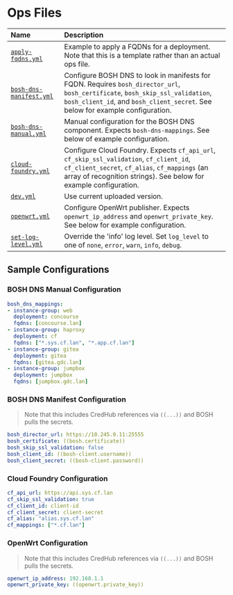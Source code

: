 # Ops Files

| Name | Description |
| :--- | :--- |
| [`apply-fqdns.yml`](apply-fqdns.yml) | Example to apply a FQDNs for a deployment. Note that this is a template rather than an actual ops file. |
| [`bosh-dns-manifest.yml`](bosh-dns-manifest.yml) | Configure BOSH DNS to look in manifests for FQDN. Requires `bosh_director_url`, `bosh_certificate`, `bosh_skip_ssl_validation`, `bosh_client_id`, and `bosh_client_secret`. See below for example configuration. |
| [`bosh-dns-manual.yml`](bosh-dns-manual.yml) | Manual configuration for the BOSH DNS component. Expects `bosh-dns-mappings`. See below of example configuration. |
| [`cloud-foundry.yml`](cloud-foundry.yml) | Configure Cloud Foundry. Expects `cf_api_url`, `cf_skip_ssl_validation`, `cf_client_id`, `cf_client_secret`, `cf_alias`, `cf_mappings` (an array of recognition strings). See below for example configuration. |
| [`dev.yml`](dev.yml) | Use current uploaded version. |
| [`openwrt.yml`](openwrt.yml) | Configure OpenWrt publisher. Expects `openwrt_ip_address` and `openwrt_private_key`. See below for example configuration. |
| [`set-log-level.yml`](set-log-level.yml) | Override the 'info' log level. Set `log_level` to one of `none`, `error`, `warn`, `info`, `debug`. |

## Sample Configurations

### BOSH DNS Manual Configuration

```yaml
bosh_dns_mappings:
- instance-group: web
  deployment: concourse
  fqdns: [concourse.lan]
- instance-group: haproxy
  deployment: cf
  fqdns: ["*.sys.cf.lan", "*.app.cf.lan"]
- instance-group: gitea
  deployment: gitea
  fqdns: [gitea.gdc.lan]
- instance-group: jumpbox
  deployment: jumpbox
  fqdns: [jumpbox.gdc.lan]
```

### BOSH DNS Manifest Configuration

> Note that this includes CredHub references via `((...))` and BOSH pulls the secrets.

```yaml
bosh_director_url: https://10.245.0.11:25555
bosh_certificate: ((bosh.certificate))
bosh_skip_ssl_validation: false
bosh_client_id: ((bosh-client.username))
bosh_client_secret: ((bosh-client.password))
```

### Cloud Foundry Configuration

```yaml
cf_api_url: https://api.sys.cf.lan
cf_skip_ssl_validation: true
cf_client_id: client-id
cf_client_secret: client-secret
cf_alias: "alias.sys.cf.lan"
cf_mappings: ["*.cf.lan"]
```

### OpenWrt Configuration

> Note that this includes CredHub references via `((...))` and BOSH pulls the secrets.

```yaml
openwrt_ip_address: 192.168.1.1
openwrt_private_key: ((openwrt.private_key))
```
